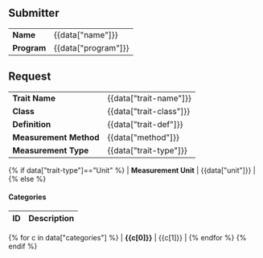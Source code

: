 ## Submitter

|             |                     |
| ----------- | ------------------- |
| **Name**    | {{data["name"]}}    |
| **Program** | {{data["program"]}} |

## Request

|                    |                         |
| ------------------ | ----------------------- |
| **Trait Name**         | {{data["trait-name"]}}  |
| **Class**             | {{data["trait-class"]}} |
| **Definition**         | {{data["trait-def"]}}   |
| **Measurement Method** | {{data["method"]}}      |
| **Measurement Type**   | {{data["trait-type"]}}  |
{% if data["trait-type"]=="Unit" %}
| **Measurement Unit**   | {{data["unit"]}}        |
{% else %}

#### Categories

| ID       | Description |
| -------- | ----------- |
{% for c in data["categories"] %}
| **{{c[0]}}** | {{c[1]}}    |
{% endfor %}
{% endif %}
